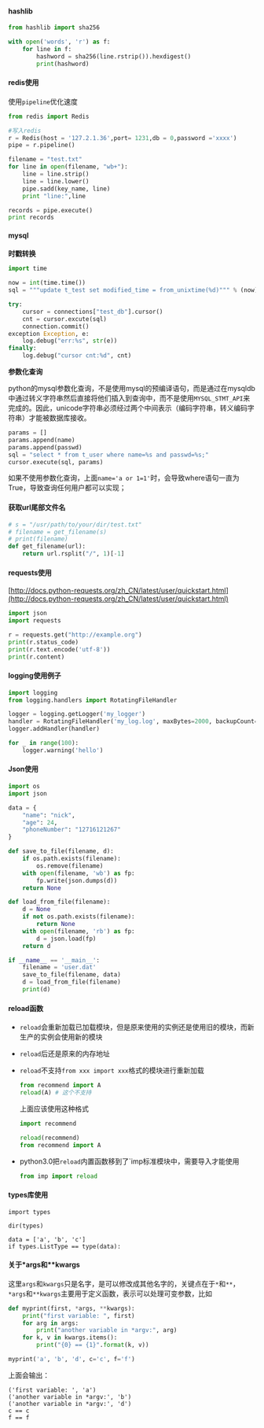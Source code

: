 #### hashlib

```python
from hashlib import sha256

with open('words', 'r') as f:
    for line in f:
        hashword = sha256(line.rstrip()).hexdigest()
        print(hashword)
```



#### redis使用

使用`pipeline`优化速度

```python
from redis import Redis

#写入redis
r = Redis(host = '127.2.1.36',port= 1231,db = 0,password ='xxxx')
pipe = r.pipeline()

filename = "test.txt"
for line in open(filename, "wb+"):
    line = line.strip()
    line = line.lower()
    pipe.sadd(key_name, line)
    print "line:",line

records = pipe.execute()
print records
```

#### mysql

**时戳转换**

```python
import time

now = int(time.time())
sql = """update t_test set modified_time = from_unixtime(%d)""" % (now)

try:
    cursor = connections["test_db"].cursor()
    cnt = cursor.excute(sql)
    connection.commit()
exception Exception, e:
    log.debug("err:%s", str(e))
finally:
    log.debug("cursor cnt:%d", cnt)
```

**参数化查询**

python的mysql参数化查询，不是使用mysql的预编译语句，而是通过在mysqldb中通过转义字符串然后直接将他们插入到查询中，而不是使用`MYSQL_STMT_API`来完成的。因此，unicode字符串必须经过两个中间表示（编码字符串，转义编码字符串）才能被数据库接收。

```python
params = []
params.append(name)
params.append(passwd)
sql = "select * from t_user where name=%s and passwd=%s;"
cursor.execute(sql, params)
```

如果不使用参数化查询，上面`name='a or 1=1'`时，会导致where语句一直为True，导致查询任何用户都可以实现；



#### 获取url尾部文件名

```python
# s = "/usr/path/to/your/dir/test.txt"
# filename = get_filename(s)
# print(filename)
def get_filename(url):
	return url.rsplit("/", 1)[-1]
```

#### requests使用

[http://docs.python-requests.org/zh_CN/latest/user/quickstart.html](http://docs.python-requests.org/zh_CN/latest/user/quickstart.html)

```python
import json
import requests

r = requests.get("http://example.org")
print(r.status_code)
print(r.text.encode('utf-8'))
print(r.content)

```

#### logging使用例子

```python
import logging
from logging.handlers import RotatingFileHandler

logger = logging.getLogger('my_logger')
handler = RotatingFileHandler('my_log.log', maxBytes=2000, backupCount=10)
logger.addHandler(handler)

for _ in range(100):
    logger.warning('hello')

```

#### Json使用

```python
import os
import json

data = {
    "name": "nick",
    "age": 24,
    "phoneNumber": "12716121267"
}

def save_to_file(filename, d):
    if os.path.exists(filename):
        os.remove(filename)
    with open(filename, 'wb') as fp:
        fp.write(json.dumps(d))
    return None

def load_from_file(filename):
    d = None
    if not os.path.exists(filename):
        return None
    with open(filename, 'rb') as fp:
        d = json.load(fp)
    return d

if __name__ == '__main__':
    filename = 'user.dat'
    save_to_file(filename, data)
    d = load_from_file(filename)
    print(d)

```



#### reload函数

- `reload`会重新加载已加载模块，但是原来使用的实例还是使用旧的模块，而新生产的实例会使用新的模块

- `reload`后还是原来的内存地址

- `reload`不支持`from xxx import xxx`格式的模块进行重新加载

  ```python
  from recommend import A
  reload(A)	# 这个不支持
  ```

  上面应该使用这种格式

  ```python
  import recommend
  
  reload(recommend)
  from recommend import A
  ```

- python3.0把`reload`内置函数移到了`imp标准模块中，需要导入才能使用

  ```python
  from imp import reload
  ```


#### types库使用

```
import types

dir(types)

data = ['a', 'b', 'c']
if types.ListType == type(data):

```

#### 关于*args和**kwargs

这里`args`和`kwargs`只是名字，是可以修改成其他名字的，关键点在于`*`和`**`，`*args`和`**kwargs`主要用于定义函数，表示可以处理可变参数，比如

```python
def myprint(first, *args, **kwargs):
	print("first variable: ", first)
    for arg in args:
        print("another variable in *argv:", arg)
    for k, v in kwargs.items():
        print("{0} == {1}".format(k, v))

myprint('a', 'b', 'd', c='c', f='f')
```

上面会输出：

```
('first variable: ', 'a')
('another variable in *argv:', 'b')
('another variable in *argv:', 'd')
c == c
f == f
```























